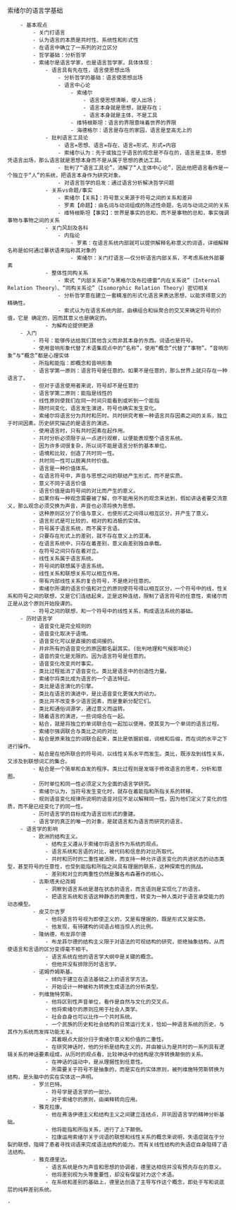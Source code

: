 索绪尔的语言学基础

        - 基本观点
            - 关门打语言
            - 认为语言的本质是共时性、系统性和形式性
            - 在语言中确立了一系列的对立区分
            - 哲学基础：分析哲学
            - 索绪尔是语言学家，也是语言哲学家，具体体现：
                - 语言具有先在性，语言使思想出场
                    - 分析哲学的基础：语言使思想出场
                    - 语言中心论
                        - 索绪尔
                            - 语言使思想清晰，使人出场；
                            - 语言本身就是思想，就是存在；
                            - 语言本身就是主体，不是工具
                        - 维特根斯坦：语言的界限意味着世界的界限
                        - 海德格尔：语言是存在的家园，语言是至高无上的
                - 批判语言工具论
                    - 语言=思想、语言=存在、语言=形式、形式=内容
                    - 索绪尔认为：先于或独立于语言的观念是不存在的，语言是主体，思想凭语言出场，那么语言就是思想本身而不是从属于思想的表达工具。
                    - 批判了“语言工具论”，消解了“人主体中心论”，因此他把语言看作是一个独立于“人”的系统，把语言本身作为研究对象。
                    - 对语言哲学的启发：通过语言分析解决哲学问题
                - 关系vs命题/事实
                    - 索绪尔【关系】：符号意义来源于符号之间的关系和差异
                    - 罗素【命题】：由名词与动词组成的陈述性命题，名词与动词之间的关系
                    - 维特根斯坦【事实】：世界是事实的总和，而不是事物的总和，事实强调事物与事物之间的关系
                - 关门风刮及各科
                    - 内指论
                        - 罗素：在语言系统内部就可以提供解释名称意义的词语，详细解释名称是如何通过摹状语来指称其对象的
                        - 索绪尔：关门打语言——仅分析语言内部关系，不考虑系统外部要素
                - 整体性同构关系
                    - 索式 “内部关系说”与黑格尔及布拉德雷“内在关系说”（Internal Relation Theory）、“同构关系论”（Isomorphic Relation Theory）密切相关
                    - 分析哲学意在建立一套精准的形式化语言来表达思想，以能求得意义的精确性。
                    - 索式认为在语言系统内部，由横组合和纵聚合的交叉来确定符号的价值，它是 确定的，因而其意义也是确定的。
                - 为解构论提供靶源
        - 入门
            - 符号：能够传达给我们其他含义而非其本身的东西。词语也是符号。
            - 使用音响形象代替了术语集观点中的“名称”，使用“概念”代替了“事物”。“音响形象”与“概念”都是心理实体
            - 所指和能指：即概念和音响形象
            - 语言学第一原则：语言符号是任意的。如果不是任意的，那么世界上就只存在一种语言了。
            - 但对于语言使用者来说，符号却不是任意的
            - 语言学第二原则：能指是线性的
            - 线性原则使我们在同一时间只能看到或听到一个能指
            - 随时间变化，语言发生演进，符号也确实发生变化。
            - 索绪尔将语言分为共时和历时。共时研究考察一种语言共存因素之间的关系，独立于时间因素。历史研究描述的是语言的演进。
            - 使用语言时，只有共时因素在起作用。
            - 共时分析必须限于从一点进行观察，以便能表现整个语言系统。
            - 因为许多词很复杂，所以词不能是语言分析的基本单位。
            - 语境和比较，创造了共时同一性。
            - 共时同一性可以脱离共时价值。
            - 语言是一种价值体系。
            - 在语言符号中，声音与思想之间的联结产生形式，而不是实质。
            - 意义不同于语言价值
            - 语言价值是由符号间的对比而产生的意义。
            - 如果你有一种观念需要被了解，你不能用另外的观念来达到，假如讲话者要交流意义，那么观念必须交换为声音，声音也必须将换为思想。
            - 这种原则区分了价值与意义，也使形式之间得以相互区分，并产生了意义。
            - 语言形式是可比较的，相对的和消极的实体。
            - 符号属于语言系统，而不属于言语。
            - 只要存在形式上的差别，就不存在意义上的混淆。
            - 在语言系统中，只存在着差别，意义由差别独自承载。
            - 在符号之间只存在着对立。
            - 线性关系属于语言系统。
            - 符号间的联想属于语言系统。
            - 线性关系和联想关系可以相互作用。
            - 带有内部线性关系的复合符号，不是绝对任意的。
            - 索绪尔所谓的语言价值和对立的原则使符号得以相互区分，一个符号中的线，性关系和符号之间的联想，又是它们连结起来，正是这种连结，限制了语言符号的任意性，索绪尔而正是从这个原则开始授课的。
            - 符号之间的联想，和一个符号中的线性关系，构成语法系统的基础。
        - 历时语言学
            - 语音变化是完全规则的
            - 语音变化取决于语境。
            - 语音变化可以是直接的或间接的。
            - 并非所有的语音变化的原因都名副其实。(批判地理和气候影响论)
            - 语音的变化是无限的。因为语言符号是任意的。
            - 语音变化改变共时事实。
            - 类比过程抵消了语音变化。类比是语言中的创造性力量。
            - 索绪尔将类比成为语言的一个语法特征。
            - 类比是语言演化的引擎。
            - 类比在语言的演进中，是比语音变化更强大的动力。
            - 类比并不改变多少语言因素，而是重新分配它们。
            - 类比和通俗词源学，通过意义而运转。
            - 随着语言的演进，一些词熔合在一起。
            - 粘合，就是将独立的单词联合在一起加以使用，使其变为一个单词的语言过程。
            - 索绪尔强调联合与类比之间的对比
            - 粘合是原来独立的词联合起来，类比是依据前缀，词根和后缀，而在词的水平之下进行操作。
            - 粘合是在他所联合的符号间，以线性关系水平而发生。类比，既涉及到线性关系，又涉及到联想词汇的集合。
            - 粘合是一个简单和自发的程序。类比过程则是发端于修改语言的思考，分析和意图。
            - 历时单位和同一性必须定义为全面的语言学研究。
            - 索绪尔认为，当符号发生变化时，就存在着能指和所指关系的转移。
            - 规则语音变化规律所说明的语音对应不足以解释同一性。因为他们定义了变化的性质，而不是已经变化了的同一性。
            - 历时语言学的目标成为语言旧形式的重建。
            - 语言学的真正的唯一的对象，是就语言和为语言而研究的语言。
        - 语言学的影响
            - 欧洲的结构主义。
                - 结构主义遵从于索绪尔将语言作为系统的观点。
                - 语言系统和言语的对比，被代码和信息的对比所取代。
                - 共时和历时的二重性被消除，而支持一种允许语言变化的共进状态的动态类型，甚至符号的任意性，也受到能指和所指之间具有理据的联系，这种探索性的挑战。
                - 差别和对立的两重性仍然是雅各布森著作的核心。
            - 古斯塔夫纪尧姆
                - 洞察到语言系统是潜在状态的语言，而言语则是实现化了的语言。
                - 把语言系统和言语这种静态的两重性，转变为一种人类对于语言承受能力的动态模型。
            - 皮艾尔吉罗
                - 他将语言符号视为即使正义的，又是有理据的，既是形式又是实质。
                - 他发现，有待建构的词语占相当惊人的比例。
            - 隆纳德，布龙菲尔德
                - 布龙菲尔德的结构主义限于对语法的可视结构的研究，拒绝抽象结构，从而使语言和言语的区分变得毫不相干。
                - 语言系统在他的语言学大纲中是关键的概念。
                - 但他并没有排除历时语言学。
            - 诺姆乔姆斯基。
                - 倾向于建立在语法基础之上的语言学方法。
                - 开始设计一种被称为转换生成语法的分析类型。
            - 列维施特劳斯。
                - 他将区别性声音单位，看作是自然与文化的交叉点。
                - 他将索绪尔的原则应用于社会人类学。
                - 社会自身也可以比作一个共时系统。
                - 一个民族的历史和社会结构的日常运行无关，恰如一种语言系统的历史，与其作为系统而发挥功能无关。
                - 其着眼点大部分归于索绪尔意义和价值的二重性。
                - 在研究神话时，他的分析是结构主义的，并由被认为是共时的一系列具有逻辑关系的神话要素组成，从历时的观点看，比较神话中的结构是次序转换颠倒的关系。
                - 在神话的运动中，是从理据性到任意性。
                - 所需要关于符号不是抽象的，而是实在的实体原则，被列维施特劳斯转换为结构，是头脑中的实在实体这一声明。
            - 罗兰巴特。
                - 符号学是语言学的一部分。
                - 对于索绪尔的原则，由阐释转向应用。
            - 雅克拉康。
                - 他在弗洛伊德主义和结构主义之间建立连结点，并巩固语言学的精神分析基础。
                - 他将能指和所指关系，进行了上下颠倒。
                - 拉康运用索绪尔关于词语的联想和线性关系的概念来说明，失语症就在于分裂的联想，阻碍了患者寻找词语来完成语法结构的能力。而有关线性结构的失语症自身阻碍了语法结构。
            - 雅克德里达。
                - 语言系统是作为声音和思想的协调者，德里达相信并没有预先存在的意义。
                - 他将差别视为头等重要性，却没有保留对力这个术语。
                - 在系统和差别的基础上，德里达创造了主导写作这个概念，即处于写和说底层的纯粹差别系统。

    -